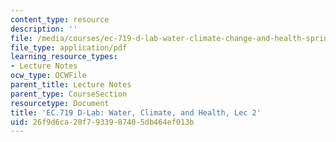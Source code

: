 ```yaml
---
content_type: resource
description: ''
file: /media/courses/ec-719-d-lab-water-climate-change-and-health-spring-2019/26f9d6ca20f7933987405db464ef013b_MITEC_719S19_lec2.pdf
file_type: application/pdf
learning_resource_types:
- Lecture Notes
ocw_type: OCWFile
parent_title: Lecture Notes
parent_type: CourseSection
resourcetype: Document
title: 'EC.719 D-Lab: Water, Climate, and Health, Lec 2'
uid: 26f9d6ca-20f7-9339-8740-5db464ef013b
---
```

